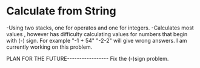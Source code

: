 # Calculate from String 
-Using two stacks, one for operatos and one for integers. 
-Calculates most values , however has difficulty calculating values for numbers that begin with (-) sign.
For example "-1 + 54" "-2-2" will give wrong answers. 
I am currently working on this problem.

PLAN FOR THE FUTURE-----------------
Fix the (-)sign problem. 

